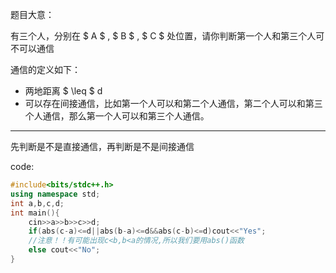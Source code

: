 题目大意：

有三个人，分别在 $ A $ , $ B $ , $ C $ 处位置，请你判断第一个人和第三个人可不可以通信

通信的定义如下：

- 两地距离 $ \leq $ d
- 可以存在间接通信，比如第一个人可以和第二个人通信，第二个人可以和第三个人通信，那么第一个人可以和第三个人通信。



------------

先判断是不是直接通信，再判断是不是间接通信

code:

```cpp
#include<bits/stdc++.h>
using namespace std;
int a,b,c,d;
int main(){
	cin>>a>>b>>c>>d;
	if(abs(c-a)<=d||abs(b-a)<=d&&abs(c-b)<=d)cout<<"Yes";
  	//注意！！有可能出现c<b,b<a的情况,所以我们要用abs()函数
	else cout<<"No";
}
```
